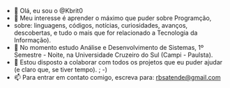 - 👋 Olá, eu sou o @Kbrit0
- 👀 Meu interesse é aprender o máximo que puder sobre Programção,
- sobre: linguagens, códigos, notícias, curiosidades, avanços, descobertas, e tudo o mais que for relacionado a Tecnologia da Informação). 
- 🌱 No momento estudo Análise e Desenvolvimento de Sistemas, 1º Semestre - Noite, na Universidade Cruzeiro do Sul (Campi - Paulsta).
- 💞️ Estou disposto a colaborar com todos os projetos que eu puder ajudar (e claro que, se tiver tempo). ; -)
- 📫 Para entrar em contato comigo, escreva para: rbsatende@gmail.com

<!---
Kbrit0/Kbrit0 is a ✨ special ✨ repository because its `README.md` (this file) appears on your GitHub profile.
You can click the Preview link to take a look at your changes.
--->
